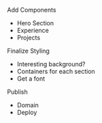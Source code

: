 Add Components
- Hero Section
- Experience
- Projects

Finalize Styling
- Interesting background?
- Containers for each section
- Get a font

Publish
- Domain
- Deploy